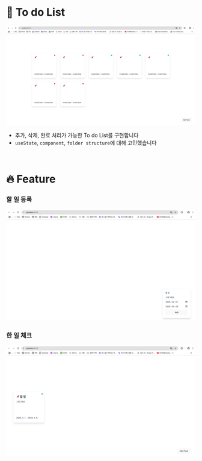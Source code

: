 # 📌 To do List

![화면](./public/screenshot.png)

- 추가, 삭제, 완료 처리가 가능한 To do List를 구현합니다
- `useState`, `component`, `folder structure`에 대해 고민했습니다

<br/>

# 🔥 Feature

### 할 일 등록
![화면](./public/to-do-task-screenshot.png)


### 한 일 체크
![화면](./public/done-task-screenshot.png)